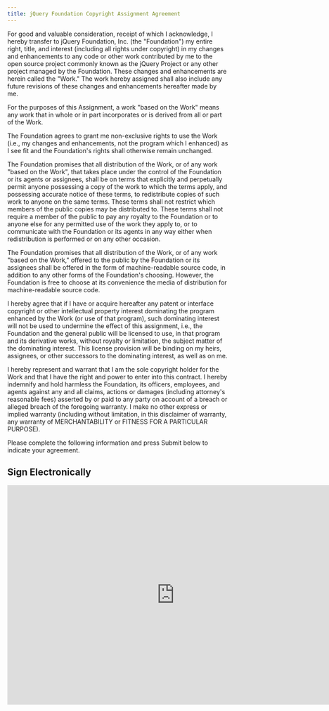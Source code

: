 ```yaml
---
title: jQuery Foundation Copyright Assignment Agreement
---
```


For good and valuable consideration, receipt of which I acknowledge, I hereby
transfer to jQuery Foundation, Inc. (the "Foundation") my entire right, title,
and interest (including all rights under copyright) in my changes and enhancements
to any code or other work contributed by me to the open source project commonly
known as the jQuery Project or any other project managed by the Foundation.
These changes and enhancements are herein called the "Work." The work hereby
assigned shall also include any future revisions of these changes and enhancements
hereafter made by me.

For the purposes of this Assignment, a work "based on the Work" means any work
that in whole or in part incorporates or is derived from all or part of the Work.

The Foundation agrees to grant me non-exclusive rights to use the Work (i.e., my
changes and enhancements, not the program which I enhanced) as I see fit and the
Foundation's rights shall otherwise remain unchanged.

The Foundation promises that all distribution of the Work, or of any work "based
on the Work", that takes place under the control of the Foundation or its agents
or assignees, shall be on terms that explicitly and perpetually permit anyone
possessing a copy of the work to which the terms apply, and possessing accurate
notice of these terms, to redistribute copies of such work to anyone on the same
terms. These terms shall not restrict which members of the public copies may be
distributed to. These terms shall not require a member of the public to pay any
royalty to the Foundation or to anyone else for any permitted use of the work
they apply to, or to communicate with the Foundation or its agents in any way
either when redistribution is performed or on any other occasion.

The Foundation promises that all distribution of the Work, or of any work "based
on the Work," offered to the public by the Foundation or its assignees shall be
offered in the form of machine-readable source code, in addition to any other
forms of the Foundation's choosing. However, the Foundation is free to choose at
its convenience the media of distribution for machine-readable source code.

I hereby agree that if I have or acquire hereafter any patent or interface
copyright or other intellectual property interest dominating the program enhanced
by the Work (or use of that program), such dominating interest will not be used
to undermine the effect of this assignment, i.e., the Foundation and the general
public will be licensed to use, in that program and its derivative works, without
royalty or limitation, the subject matter of the dominating interest. This license
provision will be binding on my heirs, assignees, or other successors to the
dominating interest, as well as on me.

I hereby represent and warrant that I am the sole copyright holder for the Work
and that I have the right and power to enter into this contract. I hereby
indemnify and hold harmless the Foundation, its officers, employees, and agents
against any and all claims, actions or damages (including attorney's reasonable
fees) asserted by or paid to any party on account of a breach or alleged breach
of the foregoing warranty. I make no other express or implied warranty (including
without limitation, in this disclaimer of warranty, any warranty of
MERCHANTABILITY or FITNESS FOR A PARTICULAR PURPOSE).

Please complete the following information and press Submit below to indicate
your agreement.

<h2 id="signelectronically">Sign Electronically</h2>

<iframe src="https://docs.google.com/forms/d/1Glak4tfXzuVOe6db1iu2W2XIwEhPdEYLm3fr561hJfw/viewform?embedded=true#start=embed"
	width="760" height="500" frameborder="0" marginheight="0" marginwidth="0">
	Loading...</iframe>
